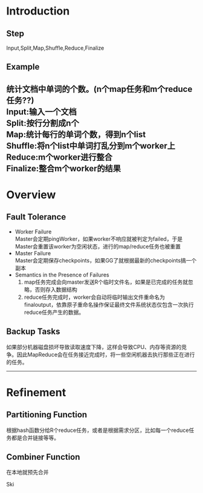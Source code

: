 # Introduction
Step
---
Input,Split,Map,Shuffle,Reduce,Finalize

Example
---
统计文档中单词的个数。(n个map任务和m个reduce任务??)\
Input:输入一个文档\
Split:按行分割成n个\
Map:统计每行的单词个数，得到n个list\
Shuffle:将n个list中单词打乱分到m个worker上\
Reduce:m个worker进行整合\
Finalize:整合m个worker的结果
---
# Overview
Fault Tolerance
---
* Worker Failure\
  Master会定期pingWorker，如果worker不响应就被判定为failed，于是Master会重置该worker为空闲状态，进行的map/reduce任务也被重置
* Master Failure\
  Master会定期保存checkpoints，如果GG了就根据最新的checkpoints搞一个副本
* Semantics in the Presence of Failures
  1. map任务完成会向master发送R个临时文件名，如果是已完成的任务就忽略，否则存入数据结构
  2. reduce任务完成时，worker会自动将临时输出文件重命名为finaloutput，依靠原子重命名操作保证最终文件系统状态仅包含一次执行reduce任务产生的数据。

Backup Tasks
--- 
如果部分机器磁盘损坏导致读取速度下降，这样会导致CPU、内存等资源的竞争。因此MapReduce会在任务接近完成时，将一些空闲机器去执行那些正在进行的任务。

---
# Refinement
Partitioning Function
---
根据hash函数分给R个reduce任务，或者是根据需求分区，比如每一个reduce任务都是合并链接等等。

Combiner Function
---
在本地就预先合并

Ski

